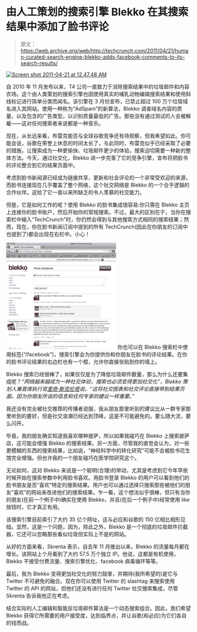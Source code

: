 # 由人工策划的搜索引擎 Blekko 在其搜索结果中添加了脸书评论

> 原文：<https://web.archive.org/web/http://techcrunch.com/2011/04/21/human-curated-search-engine-blekko-adds-facebook-comments-to-its-search-results/>

[![](img/2018455b77480ccece7bf5546cc5daa3.png "Screen shot 2011-04-21 at 12.47.48 AM")](https://web.archive.org/web/20230204213810/https://techcrunch.com/wp-content/uploads/2011/04/screen-shot-2011-04-21-at-12-47-48-am.png)

自 2010 年 11 月发布以来，T4 公司一直致力于消除搜索结果中的垃圾邮件和内容农场。这个由人类策划的搜索引擎也因使用真实的哺乳动物编辑搜索结果和使用斜线标记进行简单分类而闻名。该引擎在 3 月份宣布，已禁止超过 100 万个垃圾域名进入其网站。使用一种称为“AdSpam”的新算法，Blekko 调查域名内容的质量，以及包含的广告类型，以识别质量最低的广告。那些没有通过测试的人会被解雇——这对任何搜索者来说都是一种音乐。

现在，从长远来看，布雷克能否与全球谷歌竞争还有待观察，但我希望如此。你可能会说，谷歌在荣誉上休息的时间太长了，与此同时，布雷克似乎已经采取了必要的措施，让搜索成为一种更愉快、垃圾邮件更少的体验。搜索迫切需要一种新的整体方法。今天，通过社交化，Blekko 进一步完善了它的竞争引擎，宣布将把脸书的评论整合到它的结果页面中。

考虑到脸书新闻源已经成为链接共享、更新和社会评论的一个非常受欢迎的来源，而脸书连接现在几乎覆盖了整个网络，这个社交网络是 Blekko 的一个合乎逻辑的合作伙伴。这给了它一直以来所缺乏的令人羡慕的社交能力。

但是，它是如何工作的呢？使用 Blekko 的脸书集成很容易:你只需在 Blekko 主页上连接你的脸书账户，然后开始你的常规搜索。不过，最大的区别在于，当你在搜索栏中输入“TechCrunch”时，你仍然会得到与其他搜索方式相同的搜索结果；然而，现在，你在脸书新闻订阅中提到的所有 TechCrunch(因此在你朋友的订阅中也提到了)都会出现在右栏中。小心！

[![](img/ff7083da65d460ab39922799a91568a9.png "Screen shot 2011-04-21 at 12.42.22 AM")](https://web.archive.org/web/20230204213810/https://techcrunch.com/wp-content/uploads/2011/04/screen-shot-2011-04-21-at-12-42-22-am.png) 你也可以在 Blekko 搜索栏中使用标签(“/facebook”)，搜索引擎会为你提供你和你朋友在脸书的评论结果。在你的脸书评论结果的右边栏也有一个框，允许你直接张贴到你的墙上。

Blekko 搜索已经很棒了，如果仅仅是为了降低垃圾邮件数量，那么为什么还要集成呢？*“网络越来越成为一种社交体验，搜索也必须变得更加社交化”，*Blekko 策划人兼首席执行官[里奇·斯克伦塔](https://web.archive.org/web/20230204213810/http://www.crunchbase.com/person/rich-skrenta)说。*“这将社交图表和社交评论直接带到结果页面。因为你朋友所说的信息和任何专家的建议一样重要。”*

我还没有完全被社交推荐的传播者说服，我从朋友那里听到的建议比从一群专家那里听到的要好，但是社交浪潮已经达到顶峰，这是不可能避免的。要么随大流，要么闪开。

毕竟，我的朋友确实知道我喜欢哪种披萨，所以如果我碰巧在 Blekko 上搜索披萨店，这可能会增强 Blekko 的搜索结果。另一方面，尽管我的直觉会认为，对一些更模糊的东西的搜索结果，比如说，“神经科学中的转化研究”可能不会被脸书花生馆完全增强。但也许我的一个朋友碰巧在医学院研究这个。

无论如何，这对 Blekko 来说是一个聪明(合理)的举动，尤其是考虑到它今年早些时候开始在搜索参数中利用脸书喜欢。用脸书登录 Blekko 的用户可以看到他们的脸书朋友是否“喜欢”特定的搜索结果。用户也可以通过选择只搜索那些被他们的朋友“喜欢”的网站来改进他们的搜索结果。乍一看，这个想法似乎很棒，但只有当你的朋友(在前一个例子中)确实在使用 Blekko，并且(在后一个例子中)经常使用 like 按钮时，它才真正有用。

该搜索引擎目前索引了大约 35 亿个网址，这与必应和谷歌的 150 亿相比相形见绌。显然，这是一个问题，因为，除此之外，Blekko 是一个彻底的垃圾邮件拦截器，它还可以忽略那些看似垃圾但实际上不是的网站。

从好的方面来看，Skrenta 表示，自去年 11 月推出以来，Blekko 的流量每月都在增长。该网站上个月看到了大约 57.5 万个独立 IP。他说，这都是有机使用，Blekko 不接受付费流量、搜索引擎优化、facebook 病毒循环等等。

最后，我为 Blekko 变得更加社交化的努力鼓掌，并期待(我所希望的)是它与 Twitter 不可避免的融合。现在你可以使用 Twitter 的 slashtag 来搜索使用 Twitter 的 API 的网站，但他们还没有进行任何 Twitter 社交搜索集成，尽管 Skrenta 告诉我他正在考虑。

结合实际的人工编辑和智能反垃圾邮件算法是一个动态搜索组合。因此，我们希望 Blekko 获得它所需要的用户接受度，达到临界点，并让谷歌(和必应)为它们各自的钱而战。